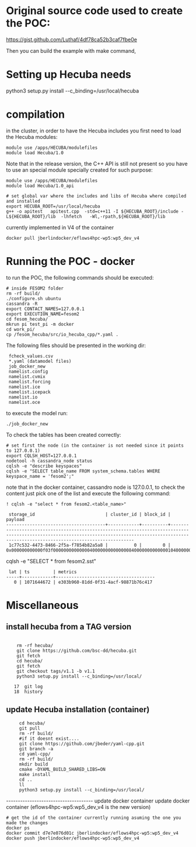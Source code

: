 # Original source code used to create the POC:

https://gist.github.com/Luthaf/4df78ca52b3caf7fbe0e

Then you can build the example with make command,

# Setting up Hecuba needs 
python3 setup.py install --c_binding=/usr/local/hecuba

# compilation

in the cluster, in order to have the Hecuba includes you first need to 
load the Hecuba modules:

```
module use /apps/HECUBA/modulefiles
module load Hecuba/1.0
```
Note that in the release version, the C++ API is still not present so you 
have to use an special module specially created for such purpose:
```
module use /apps/HECUBA/modulefiles
module load Hecuba/1.0_api
```
```
# set global var where the includes and libs of Hecuba where compiled and installed
export HECUBA_ROOT=/usr/local/hecuba
g++ -o apitest   apitest.cpp  -std=c++11 -I ${HECUBA_ROOT}/include -L${HECUBA_ROOT}/lib  -lhfetch   -Wl,-rpath,${HECUBA_ROOT}/lib
```

currently implemented in V4 of the container

```
docker pull jberlindocker/eflows4hpc-wp5:wp5_dev_v4
```

# Running the POC - docker
to run the POC, the following commands should be executed:

```
# inside FESOM2 folder
rm -rf build/
./configure.sh ubuntu
cassandra -R
export CONTACT_NAMES=127.0.0.1
export EXECUTION_NAME=fesom2
cd fesom_hecuba/
mkrun pi test_pi -m docker
cd work_pi/
cp /fesom_hecuba/src/io_hecuba_cpp/*.yaml .
```
The following files should be presented in the working dir:

```
 fcheck_values.csv
 *.yaml (datamodel files)
 job_docker_new
 namelist.config
 namelist.cvmix
 namelist.forcing
 namelist.ice
 namelist.icepack
 namelist.io
 namelist.oce
```

to execute the model run:
```
./job_docker_new
```

To check the tables has been created correctly:

```
# set first the node (in the container is not needed since it points to 127.0.0.1)
export CQLSH_HOST=127.0.0.1
nodetool -h cassandra_node status
cqlsh -e "describe keyspaces"
cqlsh -e "SELECT table_name FROM system_schema.tables WHERE keyspace_name = 'fesom2';"
```
note that in the docker container, cassandro node is 127.0.0.1, to check the content just pick one of the list and execute the following command:

```
! cqlsh -e "select * from fesom2.<table_name>"

 storage_id                           | cluster_id | block_id | payload
--------------------------------------+------------+----------+----------------------------------------------------------------------------------------------------------------------------------------------------------------------------------------------------
 1c77c532-4473-8466-2f5a-f7854b82a5a8 |          0 |        0 | 0x000000000000f03f000000000000004000000000000008400000000000001040000000000000144000000000000018400000000000001c4000000000000020400000000000002240000000000000244000000000000026400000000000002840
```

cqlsh -e "SELECT * from fesom2.sst"
```
 lat | ts         | metrics
-----+------------+--------------------------------------
   0 | 1071644672 | e303b960-81dd-0f31-4acf-98871b76c417
```

# Miscellaneous

## install hecuba from a TAG version
``` 
   
    rm -rf hecuba/
    git clone https://github.com/bsc-dd/hecuba.git
    git fetch
    cd hecuba/
    git fetch
    git checkout tags/v1.1 -b v1.1 
    python3 setup.py install --c_binding=/usr/local/
     
   17  git log
   18  history
``` 

## update Hecuba installation (container)
```  
     cd hecuba/
     git pull
     rm -rf build/
     #if it doesnt exist....
     git clone https://github.com/jbeder/yaml-cpp.git
     git branch -a
     cd yaml-cpp/
     rm -rf build/
     mkdir build
     cmake -DYAML_BUILD_SHARED_LIBS=ON
     make install
     cd ..
     ll
     python3 setup.py install --c_binding=/usr/local/
```

------------------------------------- update docker container
update docker container (eflows4hpc-wp5:wp5_dev_v4 is the new version)
```
# get the id of the container currently running asuming the one you made the changes
docker ps
docker commit d7e7e076d01c jberlindocker/eflows4hpc-wp5:wp5_dev_v4
docker push jberlindocker/eflows4hpc-wp5:wp5_dev_v4
```

